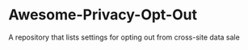 # Awesome-Privacy-Opt-Out
A repository that lists settings for opting out from cross-site data sale
